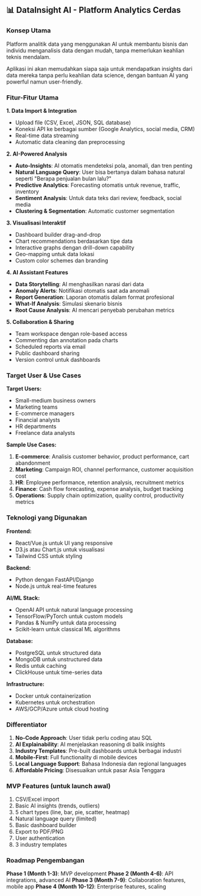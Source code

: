 ## 📊 DataInsight AI - Platform Analytics Cerdas

### Konsep Utama
Platform analitik data yang menggunakan AI untuk membantu bisnis dan individu menganalisis data dengan mudah, tanpa memerlukan keahlian teknis mendalam.

Aplikasi ini akan memudahkan siapa saja untuk mendapatkan insights dari data mereka tanpa perlu keahlian data science, dengan bantuan AI yang powerful namun user-friendly.

### Fitur-Fitur Utama

**1. Data Import & Integration**
- Upload file (CSV, Excel, JSON, SQL database)
- Koneksi API ke berbagai sumber (Google Analytics, social media, CRM)
- Real-time data streaming
- Automatic data cleaning dan preprocessing

**2. AI-Powered Analysis**
- **Auto-Insights**: AI otomatis mendeteksi pola, anomali, dan tren penting
- **Natural Language Query**: User bisa bertanya dalam bahasa natural seperti "Berapa penjualan bulan lalu?" 
- **Predictive Analytics**: Forecasting otomatis untuk revenue, traffic, inventory
- **Sentiment Analysis**: Untuk data teks dari review, feedback, social media
- **Clustering & Segmentation**: Automatic customer segmentation

**3. Visualisasi Interaktif**
- Dashboard builder drag-and-drop
- Chart recommendations berdasarkan tipe data
- Interactive graphs dengan drill-down capability
- Geo-mapping untuk data lokasi
- Custom color schemes dan branding

**4. AI Assistant Features**
- **Data Storytelling**: AI menghasilkan narasi dari data
- **Anomaly Alerts**: Notifikasi otomatis saat ada anomali
- **Report Generation**: Laporan otomatis dalam format profesional
- **What-If Analysis**: Simulasi skenario bisnis
- **Root Cause Analysis**: AI mencari penyebab perubahan metrics

**5. Collaboration & Sharing**
- Team workspace dengan role-based access
- Commenting dan annotation pada charts
- Scheduled reports via email
- Public dashboard sharing
- Version control untuk dashboards

### Target User & Use Cases

**Target Users:**
- Small-medium business owners
- Marketing teams
- E-commerce managers
- Financial analysts
- HR departments
- Freelance data analysts

**Sample Use Cases:**
1. **E-commerce**: Analisis customer behavior, product performance, cart abandonment
2. **Marketing**: Campaign ROI, channel performance, customer acquisition cost
3. **HR**: Employee performance, retention analysis, recruitment metrics
4. **Finance**: Cash flow forecasting, expense analysis, budget tracking
5. **Operations**: Supply chain optimization, quality control, productivity metrics

### Teknologi yang Digunakan

**Frontend:**
- React/Vue.js untuk UI yang responsive
- D3.js atau Chart.js untuk visualisasi
- Tailwind CSS untuk styling

**Backend:**
- Python dengan FastAPI/Django
- Node.js untuk real-time features

**AI/ML Stack:**
- OpenAI API untuk natural language processing
- TensorFlow/PyTorch untuk custom models
- Pandas & NumPy untuk data processing
- Scikit-learn untuk classical ML algorithms

**Database:**
- PostgreSQL untuk structured data
- MongoDB untuk unstructured data
- Redis untuk caching
- ClickHouse untuk time-series data

**Infrastructure:**
- Docker untuk containerization
- Kubernetes untuk orchestration
- AWS/GCP/Azure untuk cloud hosting

### Differentiator

1. **No-Code Approach**: User tidak perlu coding atau SQL
2. **AI Explainability**: AI menjelaskan reasoning di balik insights
3. **Industry Templates**: Pre-built dashboards untuk berbagai industri
4. **Mobile-First**: Full functionality di mobile devices
5. **Local Language Support**: Bahasa Indonesia dan regional languages
6. **Affordable Pricing**: Disesuaikan untuk pasar Asia Tenggara

### MVP Features (untuk launch awal)

1. CSV/Excel import
2. Basic AI insights (trends, outliers)
3. 5 chart types (line, bar, pie, scatter, heatmap)
4. Natural language query (limited)
5. Basic dashboard builder
6. Export to PDF/PNG
7. User authentication
8. 3 industry templates

### Roadmap Pengembangan

**Phase 1 (Month 1-3)**: MVP development
**Phase 2 (Month 4-6)**: API integrations, advanced AI
**Phase 3 (Month 7-9)**: Collaboration features, mobile app
**Phase 4 (Month 10-12)**: Enterprise features, scaling

